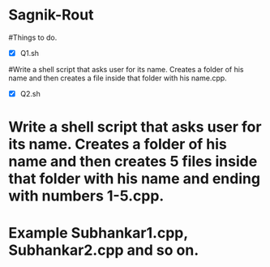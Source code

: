 # Sagnik-Rout
#Things to do.

- [x] Q1.sh

#Write a shell script that asks user for its name. Creates a folder of his name and then creates a file inside that folder with his name.cpp.

- [x] Q2.sh

# Write a shell script that asks user for its name. Creates a folder of his name and then creates 5 files inside that folder with his name and ending with numbers 1-5.cpp. 
# Example Subhankar1.cpp, Subhankar2.cpp and so on. 


